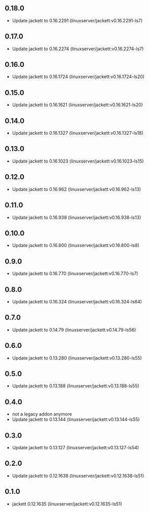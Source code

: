 ## 0.18.0

 - Update jackett to 0.16.2291 (linuxserver/jackett:v0.16.2291-ls7)

## 0.17.0

 - Update jackett to 0.16.2274 (linuxserver/jackett:v0.16.2274-ls7)

## 0.16.0

 - Update jackett to 0.16.1724 (linuxserver/jackett:v0.16.1724-ls20)

## 0.15.0

 - Update jackett to 0.16.1621 (linuxserver/jackett:v0.16.1621-ls20)

## 0.14.0

 - Update jackett to 0.16.1327 (linuxserver/jackett:v0.16.1327-ls18)

## 0.13.0

 - Update jackett to 0.16.1023 (linuxserver/jackett:v0.16.1023-ls15)

## 0.12.0

 - Update jackett to 0.16.962 (linuxserver/jackett:v0.16.962-ls13)

## 0.11.0

 - Update jackett to 0.16.938 (linuxserver/jackett:v0.16.938-ls13)

## 0.10.0

 - Update jackett to 0.16.800 (linuxserver/jackett:v0.16.800-ls8)

## 0.9.0

 - Update jackett to 0.16.770 (linuxserver/jackett:v0.16.770-ls7)

## 0.8.0

 - Update jackett to 0.16.324 (linuxserver/jackett:v0.16.324-ls64)

## 0.7.0

 - Update jackett to 0.14.79 (linuxserver/jackett:v0.14.79-ls56)

## 0.6.0

 - Update jackett to 0.13.280 (linuxserver/jackett:v0.13.280-ls55)

## 0.5.0

 - Update jackett to 0.13.188 (linuxserver/jackett:v0.13.188-ls55)

## 0.4.0

 - not a legacy addon anymore
 - Update jackett to 0.13.144 (linuxserver/jackett:v0.13.144-ls55)

## 0.3.0

 - Update jackett to 0.13.127 (linuxserver/jackett:v0.13.127-ls54)

## 0.2.0

 - Update jackett to 0.12.1638 (linuxserver/jackett:v0.12.1638-ls51)

## 0.1.0

 - jackett 0.12.1635 (linuxserver/jackett:v0.12.1635-ls51)